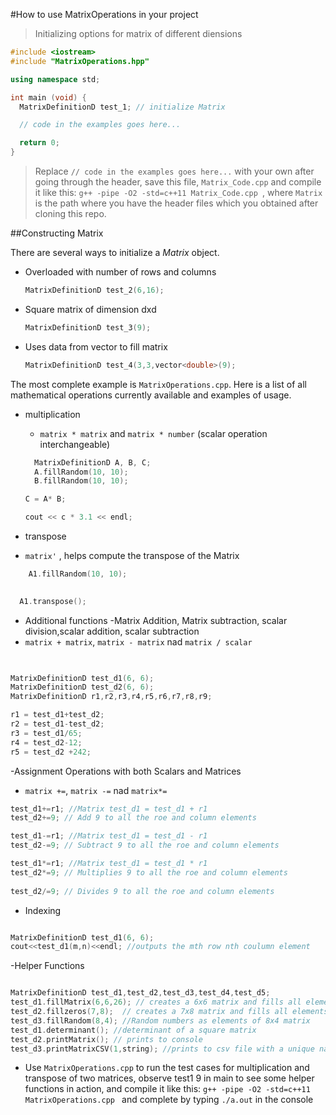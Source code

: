 #How to use MatrixOperations in your project

> Initializing options for matrix of different diensions

```cpp
#include <iostream>
#include "MatrixOperations.hpp"

using namespace std;

int main (void) {
  MatrixDefinitionD test_1; // initialize Matrix

  // code in the examples goes here...

  return 0;
}
```

> Replace `// code in the examples goes here...` with your own after going through the header, save this file, `Matrix_Code.cpp` and compile it like this: `g++ -pipe -O2 -std=c++11 Matrix_Code.cpp `, where `Matrix` is the path where you have the header files which you obtained after cloning this repo.

##Constructing Matrix

There are several ways to initialize a _Matrix_ object.

- Overloaded with number of rows and columns

  ```cpp
  MatrixDefinitionD test_2(6,16);
  ```

- Square matrix of dimension dxd

  ```cpp
  MatrixDefinitionD test_3(9);
  ```

- Uses data from vector to fill matrix

  ```cpp
  MatrixDefinitionD test_4(3,3,vector<double>(9);
  ```

The most complete example is `MatrixOperations.cpp`. Here is a list of all mathematical operations currently available and examples of usage.

- multiplication

  - `matrix * matrix` and `matrix * number` (scalar operation interchangeable)

  ```cpp
    MatrixDefinitionD A, B, C;
    A.fillRandom(10, 10);
    B.fillRandom(10, 10);

  C = A* B;

  cout << c * 3.1 << endl;

  ```

- transpose

- `matrix'` , helps compute the transpose of the Matrix

```cpp
    A1.fillRandom(10, 10);
    

  A1.transpose();

  ```


- Additional functions
-Matrix Addition, Matrix subtraction, scalar division,scalar addition, scalar subtraction
- `matrix + matrix`, `matrix - matrix` nad `matrix / scalar`

```cpp
    

MatrixDefinitionD test_d1(6, 6);
MatrixDefinitionD test_d2(6, 6);
MatrixDefinitionD r1,r2,r3,r4,r5,r6,r7,r8,r9;

r1 = test_d1+test_d2;
r2 = test_d1-test_d2;
r3 = test_d1/65;
r4 = test_d2-12;
r5 = test_d2 +242;
```
-Assignment Operations with both Scalars and Matrices
- `matrix +=`, `matrix -=` nad `matrix*=`

```cpp
test_d1+=r1; //Matrix test_d1 = test_d1 + r1 
test_d2+=9; // Add 9 to all the roe and column elements

test_d1-=r1; //Matrix test_d1 = test_d1 - r1 
test_d2-=9; // Subtract 9 to all the roe and column elements

test_d1*=r1; //Matrix test_d1 = test_d1 * r1 
test_d2*=9; // Multiplies 9 to all the roe and column elements
 
test_d2/=9; // Divides 9 to all the roe and column elements
```

- Indexing
```cpp

MatrixDefinitionD test_d1(6, 6);
cout<<test_d1(m,n)<<endl; //outputs the mth row nth coulumn element

```

-Helper Functions

```cpp

MatrixDefinitionD test_d1,test_d2,test_d3,test_d4,test_d5;
test_d1.fillMatrix(6,6,26); // creates a 6x6 matrix and fills all elements to be 26
test_d2.fillzeros(7,8);  // creates a 7x8 matrix and fills all elements to be 0
test_d3.fillRandom(8,4); //Random numbers as elements of 8x4 matrix
test_d1.determinant(); //determinant of a square matrix
test_d2.printMatrix(); // prints to console
test_d3.printMatrixCSV(1,string); //prints to csv file with a unique name made of the arguements

```

- Use `MatrixOperations.cpp` to run the test cases for multiplication and transpose of two matrices, observe test1
9 in main to see some helper functions in action, and compile it like this: `g++ -pipe -O2 -std=c++11 MatrixOperations.cpp ` and complete by typing `./a.out` in the console


